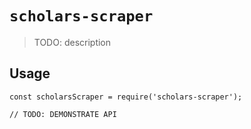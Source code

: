 # `scholars-scraper`

> TODO: description

## Usage

```
const scholarsScraper = require('scholars-scraper');

// TODO: DEMONSTRATE API
```
